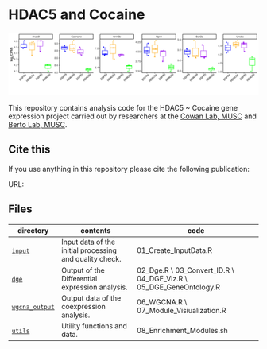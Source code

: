HDAC5 and Cocaine 
==========================

![](Boxplot_hubs2.jpg)

This repository contains analysis code for the HDAC5 ~ Cocaine gene expression project carried out by researchers at the [Cowan Lab, MUSC](https://medicine.musc.edu/departments/neuroscience/research/cowan) and [Berto Lab, MUSC](https://bertolab.org/).

## Cite this

If you use anything in this repository please cite the following publication:

URL: 


## Files

| directory | contents | code |
| --------- | -------- | -------- |
| [`input`](input/) | Input data of the initial processing and quality check. | 01_Create_InputData.R|
| [`dge`](dge/) | Output of the Differential expression analysis. | 02_Dge.R \ 03_Convert_ID.R \ 04_DGE_Viz.R \ 05_DGE_GeneOntology.R|
| [`wgcna_output`](wgcna_output/) | Output data of the coexpression analysis. | 06_WGCNA.R \ 07_Module_Visiualization.R|
| [`utils`](utils/) | Utility functions and data. | 08_Enrichment_Modules.sh |
